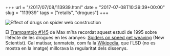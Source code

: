 +++
url = "/2017/07/08/113939.html"
date = "2017-07-08T10:39:39+00:00"
slug = "113939"
tags = ["retalls", "drogues"]
+++

<img src="/uploads/2019/64fad7a5e0.jpg" alt="Effect of drugs on spider web construction" />

El [Trampantojo #145](https://max-elblog.blogspot.com.es/2017/07/trampantojo-145.html) de Max m’ha recordat aquest estudi de 1995 sobre l’efecte de les drogues en les aranyes: [Spiders on speed get weaving](https://www.newscientist.com/article/mg14619750.500-spiders-on-speed-get-weaving) (New Scientist). Cal matisar, tanmateix, com fa la [Wikipedia](https://en.wikipedia.org/wiki/Effect_of_psychoactive_drugs_on_animals), que l’LSD (no es mostra en la imatge) millorava la regularitat dels dissenys.
